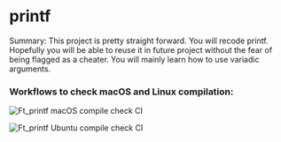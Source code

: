 # printf
Summary: This project is pretty straight forward. You will recode printf. Hopefully you will be able to reuse it in future project without the fear of being flagged as a cheater. You will mainly learn how to use variadic arguments.

### Workflows to check macOS and Linux compilation:

![Ft_printf macOS compile check CI](https://github.com/pde-bakk/ft_printf/workflows/Ft_printf%20macOS%20compile%20check%20CI/badge.svg)

![Ft_printf Ubuntu compile check CI](https://github.com/pde-bakk/ft_printf/workflows/Ft_printf%20Ubuntu%20compile%20check%20CI/badge.svg)
